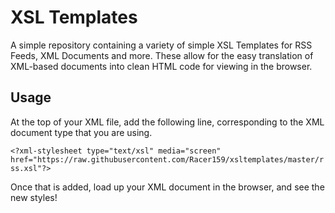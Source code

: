  # XSL Templates
A simple repository containing a variety of simple XSL Templates for RSS Feeds, XML Documents and more.  These allow for the easy translation of XML-based documents into clean HTML code for viewing in the browser.

## Usage

At the top of your XML file, add the following line, corresponding to the XML document type that you are using.

`<?xml-stylesheet type="text/xsl" media="screen" href="https://raw.githubusercontent.com/Racer159/xsltemplates/master/rss.xsl"?>`

Once that is added, load up your XML document in the browser, and see the new styles!
